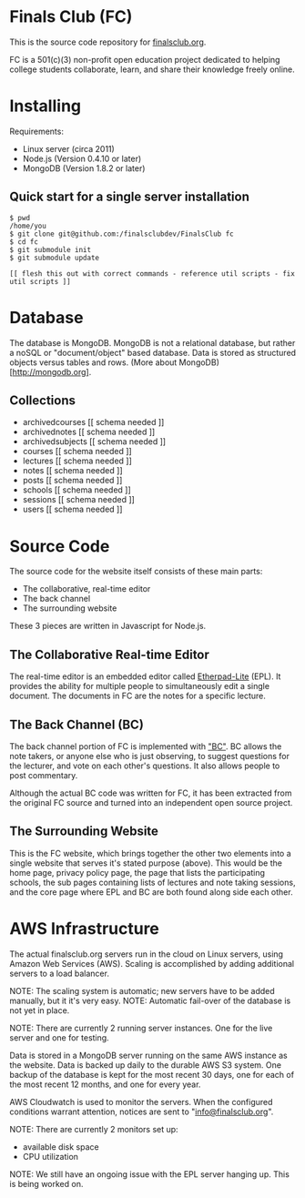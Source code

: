 
# Finals Club (FC)

This is the source code repository for [finalsclub.org](http://finalsclub.org/).

FC is a 501(c)(3) non-profit open education project dedicated to
helping college students collaborate, learn, and share their knowledge freely online.


# Installing

Requirements:

- Linux server (circa 2011)
- Node.js (Version 0.4.10 or later)
- MongoDB (Version  1.8.2 or later)

## Quick start for a single server installation

	$ pwd
	/home/you
	$ git clone git@github.com:/finalsclubdev/FinalsClub fc
	$ cd fc
	$ git submodule init
	$ git submodule update

	[[ flesh this out with correct commands - reference util scripts - fix util scripts ]]


# Database

The database is MongoDB.
MongoDB is not a relational database, but rather a noSQL or "document/object" based database.
Data is stored as structured objects versus tables and rows.
(More about MongoDB)[http://mongodb.org].

## Collections

- archivedcourses
	[[ schema needed ]]
- archivednotes
	[[ schema needed ]]
- archivedsubjects
	[[ schema needed ]]
- courses
	[[ schema needed ]]
- lectures
	[[ schema needed ]]
- notes
	[[ schema needed ]]
- posts
	[[ schema needed ]]
- schools
	[[ schema needed ]]
- sessions
	[[ schema needed ]]
- users
	[[ schema needed ]]



# Source Code

The source code for the website itself consists of these main parts:

- The collaborative, real-time editor
- The back channel
- The surrounding website

These 3 pieces are written in Javascript for Node.js.

## The Collaborative Real-time Editor 

The real-time editor is an embedded editor called
[Etherpad-Lite](https://github.com/Pita/etherpad-lite) (EPL).
It provides the ability for multiple people to simultaneously edit a single document.
The documents in FC are the notes for a specific lecture.


## The Back Channel (BC)

The back channel portion of FC is implemented with ["BC"](https://github.com/FinalsClubDev/bc).
BC allows the note takers, or anyone else who is just observing,
to suggest questions for the lecturer, and vote on each other's questions.
It also allows people to post commentary.

Although the actual BC code was written for FC, it has been extracted from the original
FC source and turned into an independent open source project.


## The Surrounding Website

This is the FC website, which brings together the other two elements into
a single website that serves it's stated purpose (above).
This would be the home page, privacy policy page, the page that lists the participating
schools, the sub pages containing lists of lectures and note taking sessions, and the
core page where EPL and BC are both found along side each other. 



# AWS Infrastructure

The actual finalsclub.org servers run in the cloud on Linux servers, using Amazon Web Services (AWS).
Scaling is accomplished by adding additional servers to a load balancer.

NOTE: The scaling system is automatic; new servers have to be added manually, but it it's very easy.
NOTE: Automatic fail-over of the database is not yet in place.

NOTE: There are currently 2 running server instances.  One for the live server and one for testing.

Data is stored in a MongoDB server running on the same AWS instance as the website.
Data is backed up daily to the durable AWS S3 system.
One backup of the database is kept for the most recent 30 days, one for each of the most
recent 12 months, and one for every year.

AWS Cloudwatch is used to monitor the servers.
When the configured conditions warrant attention, notices are sent to "info@finalsclub.org".

NOTE: There are currently 2 monitors set up:

- available disk space
- CPU utilization

NOTE: We still have an ongoing issue with the EPL server hanging up.  This is being worked on.




